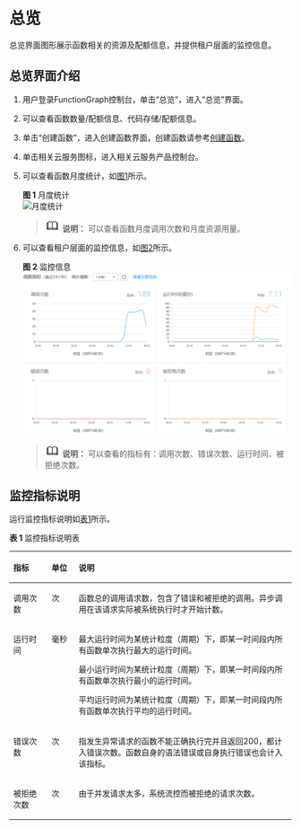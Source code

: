 # 总览<a name="ZH-CN_TOPIC_0149027437"></a>

总览界面图形展示函数相关的资源及配额信息，并提供租户层面的监控信息。

## 总览界面介绍<a name="section17277402141923"></a>

1.  用户登录FunctionGraph控制台，单击“总览”，进入“总览”界面。
2.  可以查看函数数量/配额信息、代码存储/配额信息。
3.  单击“创建函数”，进入创建函数界面，创建函数请参考[创建函数](创建并初始化函数.md)。
4.  单击相关云服务图标，进入相关云服务产品控制台。
5.  可以查看函数月度统计，如[图1](#fig18363545391)所示。

    **图 1**  月度统计<a name="fig18363545391"></a>  
    ![](figures/月度统计.png "月度统计")

    >![](public_sys-resources/icon-note.gif) **说明：** 
    >可以查看函数月度调用次数和月度资源用量。

6.  可以查看租户层面的监控信息，如[图2](#fig107415138291)所示。

    **图 2**  监控信息<a name="fig107415138291"></a>  
    ![](figures/监控信息.png "监控信息")

    >![](public_sys-resources/icon-note.gif) **说明：** 
    >可以查看的指标有：调用次数、错误次数、运行时间、被拒绝次数。


## 监控指标说明<a name="section28445374141959"></a>

运行监控指标说明如[表1](#table34086103152643)所示。

**表 1**  监控指标说明表

<a name="table34086103152643"></a>
<table><thead align="left"><tr id="row45907106152643"><th class="cellrowborder" valign="top" width="13.525252525252524%" id="mcps1.2.4.1.1"><p id="p46066664152643"><a name="p46066664152643"></a><a name="p46066664152643"></a>指标</p>
</th>
<th class="cellrowborder" valign="top" width="9.646464646464645%" id="mcps1.2.4.1.2"><p id="p40412270152643"><a name="p40412270152643"></a><a name="p40412270152643"></a>单位</p>
</th>
<th class="cellrowborder" valign="top" width="76.82828282828284%" id="mcps1.2.4.1.3"><p id="p52168437152643"><a name="p52168437152643"></a><a name="p52168437152643"></a>说明</p>
</th>
</tr>
</thead>
<tbody><tr id="row66862752152643"><td class="cellrowborder" valign="top" width="13.525252525252524%" headers="mcps1.2.4.1.1 "><p id="p47173835152643"><a name="p47173835152643"></a><a name="p47173835152643"></a>调用次数</p>
</td>
<td class="cellrowborder" valign="top" width="9.646464646464645%" headers="mcps1.2.4.1.2 "><p id="p62984266152643"><a name="p62984266152643"></a><a name="p62984266152643"></a>次</p>
</td>
<td class="cellrowborder" valign="top" width="76.82828282828284%" headers="mcps1.2.4.1.3 "><p id="p1451910152643"><a name="p1451910152643"></a><a name="p1451910152643"></a>函数总的调用请求数，包含了错误和被拒绝的调用。异步调用在该请求实际被系统执行时才开始计数。</p>
</td>
</tr>
<tr id="row66766826144056"><td class="cellrowborder" valign="top" width="13.525252525252524%" headers="mcps1.2.4.1.1 "><p id="p3685282414413"><a name="p3685282414413"></a><a name="p3685282414413"></a>运行时间</p>
</td>
<td class="cellrowborder" valign="top" width="9.646464646464645%" headers="mcps1.2.4.1.2 "><p id="p3228878814413"><a name="p3228878814413"></a><a name="p3228878814413"></a>毫秒</p>
</td>
<td class="cellrowborder" valign="top" width="76.82828282828284%" headers="mcps1.2.4.1.3 "><p id="p193639308406"><a name="p193639308406"></a><a name="p193639308406"></a>最大运行时间为某统计粒度（周期）下，即某一时间段内所有函数单次执行最大的运行时间。</p>
<p id="p14363133016404"><a name="p14363133016404"></a><a name="p14363133016404"></a>最小运行时间为某统计粒度（周期）下，即某一时间段内所有函数单次执行最小的运行时间。</p>
<p id="p19363130194011"><a name="p19363130194011"></a><a name="p19363130194011"></a>平均运行时间为某统计粒度（周期）下，即某一时间段内所有函数单次执行平均的运行时间。</p>
</td>
</tr>
<tr id="row13067190152643"><td class="cellrowborder" valign="top" width="13.525252525252524%" headers="mcps1.2.4.1.1 "><p id="p51809431152643"><a name="p51809431152643"></a><a name="p51809431152643"></a>错误次数</p>
</td>
<td class="cellrowborder" valign="top" width="9.646464646464645%" headers="mcps1.2.4.1.2 "><p id="p35814377152643"><a name="p35814377152643"></a><a name="p35814377152643"></a>次</p>
</td>
<td class="cellrowborder" valign="top" width="76.82828282828284%" headers="mcps1.2.4.1.3 "><p id="p15283411152643"><a name="p15283411152643"></a><a name="p15283411152643"></a>指发生异常请求的函数不能正确执行完并且返回200，都计入错误次数。函数自身的语法错误或自身执行错误也会计入该指标。</p>
</td>
</tr>
<tr id="row19350802152643"><td class="cellrowborder" valign="top" width="13.525252525252524%" headers="mcps1.2.4.1.1 "><p id="p23911119152643"><a name="p23911119152643"></a><a name="p23911119152643"></a>被拒绝次数</p>
</td>
<td class="cellrowborder" valign="top" width="9.646464646464645%" headers="mcps1.2.4.1.2 "><p id="p57752468152643"><a name="p57752468152643"></a><a name="p57752468152643"></a>次</p>
</td>
<td class="cellrowborder" valign="top" width="76.82828282828284%" headers="mcps1.2.4.1.3 "><p id="p47438346152643"><a name="p47438346152643"></a><a name="p47438346152643"></a>由于并发请求太多，系统流控而被拒绝的请求次数。</p>
</td>
</tr>
</tbody>
</table>

